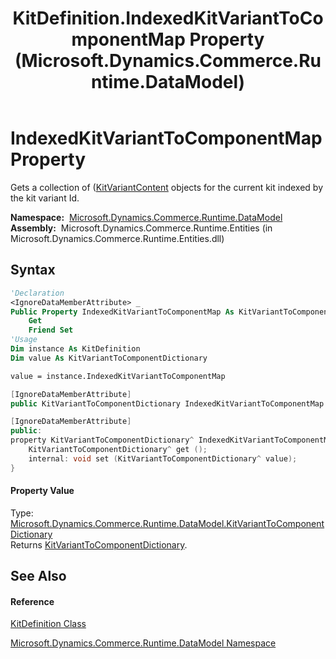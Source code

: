 ﻿---
title: KitDefinition.IndexedKitVariantToComponentMap Property  (Microsoft.Dynamics.Commerce.Runtime.DataModel)
TOCTitle: IndexedKitVariantToComponentMap Property
ms:assetid: P:Microsoft.Dynamics.Commerce.Runtime.DataModel.KitDefinition.IndexedKitVariantToComponentMap
ms:mtpsurl: https://technet.microsoft.com/en-us/library/microsoft.dynamics.commerce.runtime.datamodel.kitdefinition.indexedkitvarianttocomponentmap(v=AX.60)
ms:contentKeyID: 62209546
ms.date: 05/18/2015
mtps_version: v=AX.60
f1_keywords:
- Microsoft.Dynamics.Commerce.Runtime.DataModel.KitDefinition.IndexedKitVariantToComponentMap
dev_langs:
- CSharp
- C++
- VB
---

# IndexedKitVariantToComponentMap Property

Gets a collection of ([KitVariantContent](kitvariantcontent-class-microsoft-dynamics-commerce-runtime-datamodel.md) objects for the current kit indexed by the kit variant Id.

**Namespace:**  [Microsoft.Dynamics.Commerce.Runtime.DataModel](microsoft-dynamics-commerce-runtime-datamodel-namespace.md)  
**Assembly:**  Microsoft.Dynamics.Commerce.Runtime.Entities (in Microsoft.Dynamics.Commerce.Runtime.Entities.dll)

## Syntax

``` vb
'Declaration
<IgnoreDataMemberAttribute> _
Public Property IndexedKitVariantToComponentMap As KitVariantToComponentDictionary
    Get
    Friend Set
'Usage
Dim instance As KitDefinition
Dim value As KitVariantToComponentDictionary

value = instance.IndexedKitVariantToComponentMap
```

``` csharp
[IgnoreDataMemberAttribute]
public KitVariantToComponentDictionary IndexedKitVariantToComponentMap { get; internal set; }
```

``` c++
[IgnoreDataMemberAttribute]
public:
property KitVariantToComponentDictionary^ IndexedKitVariantToComponentMap {
    KitVariantToComponentDictionary^ get ();
    internal: void set (KitVariantToComponentDictionary^ value);
}
```

#### Property Value

Type: [Microsoft.Dynamics.Commerce.Runtime.DataModel.KitVariantToComponentDictionary](kitvarianttocomponentdictionary-class-microsoft-dynamics-commerce-runtime-datamodel.md)  
Returns [KitVariantToComponentDictionary](kitvarianttocomponentdictionary-class-microsoft-dynamics-commerce-runtime-datamodel.md).  

## See Also

#### Reference

[KitDefinition Class](kitdefinition-class-microsoft-dynamics-commerce-runtime-datamodel.md)

[Microsoft.Dynamics.Commerce.Runtime.DataModel Namespace](microsoft-dynamics-commerce-runtime-datamodel-namespace.md)

